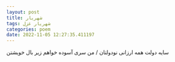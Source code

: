 ```yaml
---
layout: post
title: شهریار
tags: شهریار غزل
categories: poem
date: 2022-11-05 12:27:35.411197
---
```


سایه دولت همه ارزانی نودولتان / من سری آسوده خواهم زیر بال خویشتن